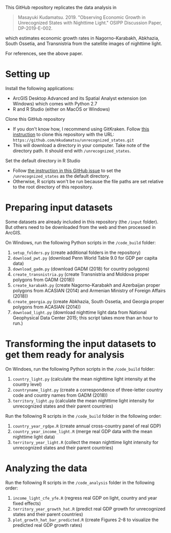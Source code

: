 This GitHub repository replicates the data analysis in 
> Masayuki Kudamatsu. 2019. "Observing Economic Growth in Unrecognized States with Nighttime Light." OSIPP Discussion Paper, DP-2019-E-002.

which estimates economic growth rates in Nagorno-Karabakh, Abkhazia, South Ossetia, and Transnistria from the satellite images of nighttime light.

For references, see the above paper.

# Setting up
Install the following applications:
- ArcGIS Desktop Advanced and its Spatial Analyst extension (on Windows) which comes with Python 2.7
- R and R Studio (either on MacOS or Windows)

Clone this GitHub repository
- If you don't know how, I recommend using GitKraken. Follow [this instruction](https://support.gitkraken.com/working-with-repositories/open-clone-init/) to clone this repository with the URL: `https://github.com/mkudamatsu/unrecognized_states.git`
- This will download a directory in your computer. Take note of the directory path. It should end with `/unrecognized_states`.

Set the default directory in R Studio
- Follow [the instruction in this GitHub issue](https://github.com/mkudamatsu/unrecognized_states/issues/21) to set the `/unrecognized_states` as the default directory.
- Otherwise, R scripts won't be run because the file paths are set relative to the root directory of this repository.

# Preparing input datasets
Some datasets are already included in this repository (the `/input` folder). But others need to be downloaded from the web and then processed in ArcGIS. 

On Windows, run the following Python scripts in the `/code_build` folder:
1. `setup_folders.py` (create additional folders in the repository)
2. `download_pwt.py` (download Penn World Table 9.0 for GDP per capita data)
3. `download_gadm.py` (download GADM (2018) for country polygons)
4. `create_transnistria.py` (create Transnistria and Moldova proper polygons from GADM (2018))
5. `create_karabakh.py` (create Nagorno-Karabakh and Azerbaijan proper polygons from ACASIAN (2014) and Armenian Ministry of Foreign Affairs (2018))
6. `create_georgia.py` (create Abkhazia, South Ossetia, and Georgia proper polygons from ACASIAN (2014))
7. `download_light.py` (download nighttime light data from National Geophysical Data Center 2015; this script takes more than an hour to run.)

# Transforming the input datasets to get them ready for analysis
On Windoes, run the following Python scripts in the `/code_build` folder:
1. `country_light.py` (calculate the mean nighttime light intensity at the country level)
2. `countryname_light.py` (create a correspondence of three-letter country code and country names from GADM (2018))
3. `territory_light.py` (calculate the mean nighttime light intensity for unrecognized states and their parent countries)

Run the following R scripts in the `/code_build` folder in the following order:
1. `country_year_rgdpe.R` (create annual cross-country panel of real GDP)
2. `country_year_income_light.R` (merge real GDP data with the mean nighttime light data)
3. `territory_year_light.R` (collect the mean nighttime light intensity for unrecognized states and their parent countries)

# Analyzing the data
Run the following R scripts in the `/code_analysis` folder in the following order:
1. `income_light_cfe_yfe.R` (regress real GDP on light, country and year fixed effects)
2. `territory_year_growth_hat.R` (predict real GDP growth for unrecognized states and their parent countries)
3. `plot_growth_hat_bar_predicted.R` (create Figures 2-8 to visualize the predicted real GDP growth rates)
